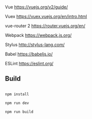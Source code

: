 Vue https://vuejs.org/v2/guide/

Vuex https://vuex.vuejs.org/en/intro.html

vue-router 2 https://router.vuejs.org/en/

Webpack https://webpack.js.org/

Stylus http://stylus-lang.com/

Babel https://babeljs.io/

ESLint https://eslint.org/


## Build

``` bash

npm install

npm run dev

npm run build

```